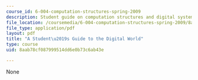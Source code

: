 ```yaml
---
course_id: 6-004-computation-structures-spring-2009
description: Student guide on computation structures and digital systems.
file_location: /coursemedia/6-004-computation-structures-spring-2009/8aab78cf087999514dd6e0b73c6ab43e_MIT6_004s09_study_digital_guide.pdf
file_type: application/pdf
layout: pdf
title: "A Student\u2019s Guide to the Digital World"
type: course
uid: 8aab78cf087999514dd6e0b73c6ab43e

---
```

None